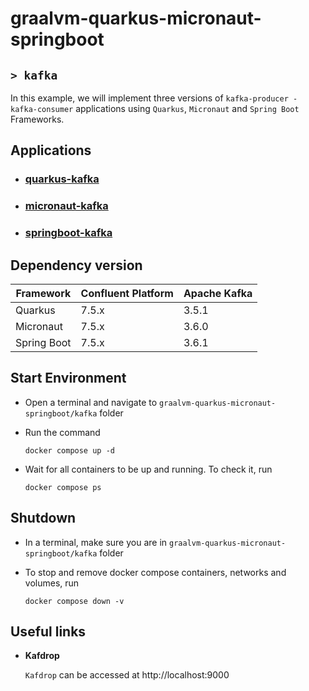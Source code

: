 # graalvm-quarkus-micronaut-springboot
## `> kafka`

In this example, we will implement three versions of `kafka-producer - kafka-consumer` applications using `Quarkus`, `Micronaut` and `Spring Boot` Frameworks.

## Applications

- ### [quarkus-kafka](https://github.com/ivangfr/graalvm-quarkus-micronaut-springboot/tree/master/kafka/quarkus-kafka#graalvm-quarkus-micronaut-springboot)
- ### [micronaut-kafka](https://github.com/ivangfr/graalvm-quarkus-micronaut-springboot/tree/master/kafka/micronaut-kafka#graalvm-quarkus-micronaut-springboot)
- ### [springboot-kafka](https://github.com/ivangfr/graalvm-quarkus-micronaut-springboot/tree/master/kafka/springboot-kafka#graalvm-quarkus-micronaut-springboot)

## Dependency version

| Framework   | Confluent Platform | Apache Kafka |
|-------------|--------------------|--------------|
| Quarkus     | 7.5.x              | 3.5.1        |
| Micronaut   | 7.5.x              | 3.6.0        |
| Spring Boot | 7.5.x              | 3.6.1        |

## Start Environment

- Open a terminal and navigate to `graalvm-quarkus-micronaut-springboot/kafka` folder

- Run the command
  ```
  docker compose up -d
  ```

- Wait for all containers to be up and running. To check it, run
  ```
  docker compose ps
  ```

## Shutdown

- In a terminal, make sure you are in `graalvm-quarkus-micronaut-springboot/kafka` folder

- To stop and remove docker compose containers, networks and volumes, run
  ```
  docker compose down -v
  ```

## Useful links

- **Kafdrop**

  `Kafdrop` can be accessed at http://localhost:9000
